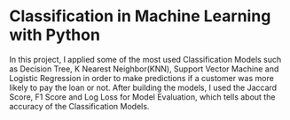 # Classification in Machine Learning with Python
In this project, I applied some of the most used Classification Models such as Decision Tree, K Nearest Neighbor(KNN), Support Vector Machine and Logistic Regression in order to make predictions if a customer was more likely to pay the loan or not. After building the models, I used the Jaccard Score, F1 Score and Log Loss for Model Evaluation, which tells about the accuracy of the Classification Models.
